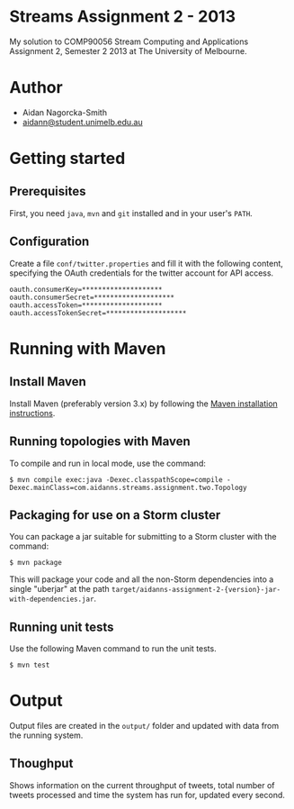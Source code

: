 # Streams Assignment 2 - 2013

My solution to COMP90056 Stream Computing and Applications Assignment 2,
Semester 2 2013 at The University of Melbourne.

# Author

* Aidan Nagorcka-Smith
* aidann@student.unimelb.edu.au

# Getting started

## Prerequisites

First, you need `java`, `mvn` and `git` installed and in your user's `PATH`.  

## Configuration

Create a file `conf/twitter.properties` and fill it with the following content,
specifying the OAuth credentials for the twitter account for API access.

    oauth.consumerKey=********************
    oauth.consumerSecret=********************
    oauth.accessToken=********************
    oauth.accessTokenSecret=********************

# Running with Maven

## Install Maven
Install Maven (preferably version 3.x) by following the 
[Maven installation instructions](http://maven.apache.org/download.cgi).

## Running topologies with Maven

To compile and run in local mode, use the command:

    $ mvn compile exec:java -Dexec.classpathScope=compile -Dexec.mainClass=com.aidanns.streams.assignment.two.Topology

## Packaging for use on a Storm cluster

You can package a jar suitable for submitting to a Storm cluster with the command:

    $ mvn package

This will package your code and all the non-Storm dependencies into a single 
"uberjar" at the path 
`target/aidanns-assignment-2-{version}-jar-with-dependencies.jar`.


## Running unit tests

Use the following Maven command to run the unit tests.

    $ mvn test

# Output

Output files are created in the `output/` folder and updated with data from the
running system.

## Thoughput

Shows information on the current throughput of tweets, total number of tweets
processed and time the system has run for, updated every second.